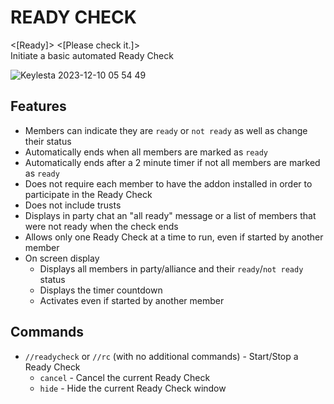 # READY CHECK #
<[Ready]> <[Please check it.]>  
Initiate a basic automated Ready Check

![Keylesta 2023-12-10 05 54 49](https://github.com/iLVL-Key/FFXI/assets/101156258/d9771a65-906c-4794-adb0-fcce9d1c900a)

## Features ##
 - Members can indicate they are `ready` or `not ready` as well as change their status
 - Automatically ends when all members are marked as `ready`
 - Automatically ends after a 2 minute timer if not all members are marked as `ready`
 - Does not require each member to have the addon installed in order to participate in the Ready Check
 - Does not include trusts
 - Displays in party chat an "all ready" message or a list of members that were not ready when the check ends
 - Allows only one Ready Check at a time to run, even if started by another member
 - On screen display
   - Displays all members in party/alliance and their `ready`/`not ready` status
   - Displays the timer countdown
   - Activates even if started by another member
  
## Commands ##
 - `//readycheck` or `//rc` (with no additional commands) - Start/Stop a Ready Check
   - `cancel` - Cancel the current Ready Check
   - `hide` - Hide the current Ready Check window
